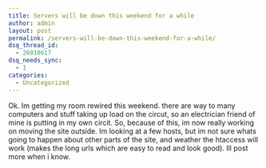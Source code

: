 ```yaml
---
title: Servers will be down this weekend for a while
author: admin
layout: post
permalink: /servers-will-be-down-this-weekend-for-a-while/
dsq_thread_id:
  - 26010617
dsq_needs_sync:
  - 1
categories:
  - Uncategorized
---
```

Ok. Im getting my room rewired this weekend. there are way to many computers and stuff taking up load on the circut, so an electrician friend of mine is putting in my own circit. So, because of this, im now really working on moving the site outside. Im looking at a few hosts, but im not sure whats going to happen about other parts of the site, and weather the htaccess will work (makes the long urls which are easy to read and look good). Ill post more when i know.